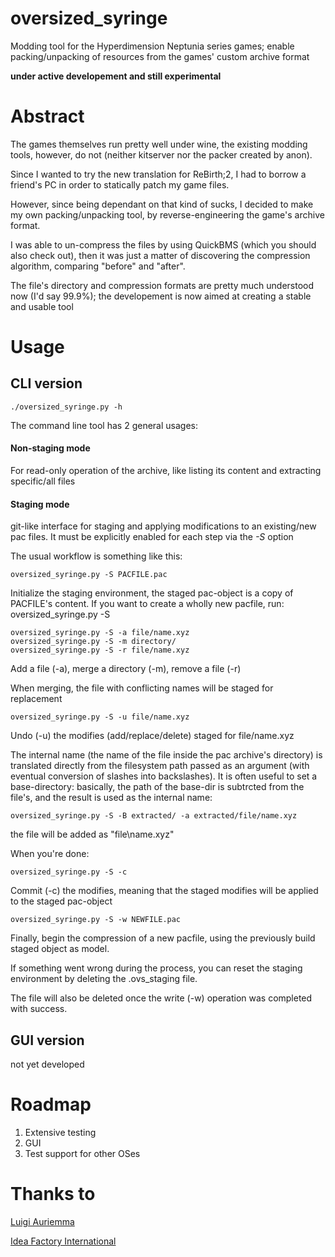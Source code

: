 # oversized_syringe
Modding tool for the Hyperdimension Neptunia series games; enable packing/unpacking of resources from the games' custom archive format

**under active developement and still experimental**

# Abstract

The games themselves run pretty well under wine, the existing modding tools, however, do not (neither kitserver nor the packer created by anon).

Since I wanted to try the new translation for ReBirth;2, I had to borrow a friend's PC in order to statically patch my game files.

However, since being dependant on that kind of sucks, I decided to make my own packing/unpacking tool, by reverse-engineering the game's archive format.

I was able to un-compress the files by using QuickBMS (which you should also check out), then it was just a matter of discovering the compression algorithm, comparing "before" and "after".

The file's directory and compression formats are pretty much understood now (I'd say 99.9%); the developement is now aimed at creating a stable and usable tool

# Usage

## CLI version

    ./oversized_syringe.py -h
    
The command line tool has 2 general usages:
#### Non-staging mode

For read-only operation of the archive, like listing its content and extracting specific/all files
    
#### Staging mode

git-like interface for staging and applying modifications to an existing/new pac files. It must be
explicitly enabled for each step via the *-S* option

The usual workflow is something like this:

    oversized_syringe.py -S PACFILE.pac
        
Initialize the staging environment, the staged pac-object is a copy of PACFILE's content.
If you want to create a wholly new pacfile, run:
oversized_syringe.py -S
        
        
    oversized_syringe.py -S -a file/name.xyz
    oversized_syringe.py -S -m directory/
    oversized_syringe.py -S -r file/name.xyz
    
Add a file (-a), merge a directory (-m), remove a file (-r)
        
When merging, the file with conflicting names will be staged for replacement
        
    oversized_syringe.py -S -u file/name.xyz
    
Undo (-u) the modifies (add/replace/delete) staged for file/name.xyz
        
The internal name (the name of the file inside the pac archive's directory) is translated directly from the filesystem path passed as an argument (with eventual conversion of slashes into backslashes). It is often useful to set a base-directory: basically, the path of the base-dir is subtrcted from the file's, and the result is used as the internal name:

    oversized_syringe.py -S -B extracted/ -a extracted/file/name.xyz
        
the file will be added as "file\name.xyz"
    
When you're done:
    
    oversized_syringe.py -S -c
    
Commit (-c) the modifies, meaning that the staged modifies will be applied to the staged pac-object
    
    oversized_syringe.py -S -w NEWFILE.pac
    
Finally, begin the compression of a new pacfile, using the previously build staged object as model.

If something went wrong during the process, you can reset the staging environment by deleting the .ovs_staging file.

The file will also be deleted once the write (-w) operation was completed with success.
    
    
## GUI version

not yet developed

# Roadmap

1. Extensive testing
2. GUI
3. Test support for other OSes

# Thanks to

[Luigi Auriemma](aluigi.altervista.org)

[Idea Factory International](http://www.ideafintl.com/)